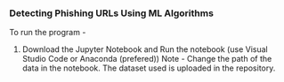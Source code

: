 ### Detecting Phishing URLs Using ML Algorithms
To run the program -
1) Download the Jupyter Notebook and Run the notebook (use Visual Studio Code or Anaconda (prefered))
Note - Change the path of the data in the notebook. The dataset used is uploaded in the repository.
